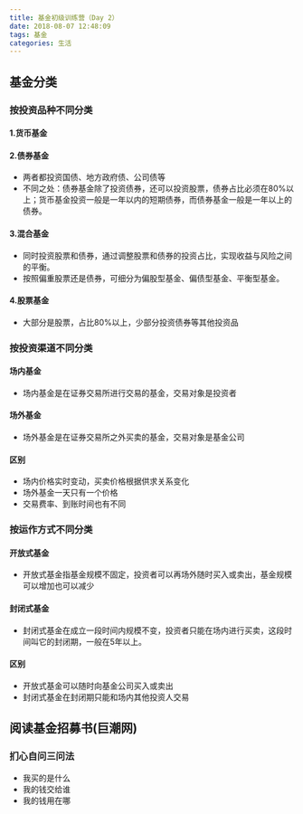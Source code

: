 ```yaml
---
title: 基金初级训练营（Day 2）
date: 2018-08-07 12:48:09
tags: 基金
categories: 生活
---
```

## 基金分类
### 按投资品种不同分类
#### 1.货币基金
#### 2.债券基金
<!-- more -->
- 两者都投资国债、地方政府债、公司债等
- 不同之处：债券基金除了投资债券，还可以投资股票，债券占比必须在80%以上；货币基金投资一般是一年以内的短期债券，而债券基金一般是一年以上的债券。
#### 3.混合基金
- 同时投资股票和债券，通过调整股票和债券的投资占比，实现收益与风险之间的平衡。
- 按照偏重股票还是债券，可细分为偏股型基金、偏债型基金、平衡型基金。


#### 4.股票基金
- 大部分是股票，占比80%以上，少部分投资债券等其他投资品

### 按投资渠道不同分类
#### 场内基金
- 场内基金是在证券交易所进行交易的基金，交易对象是投资者
#### 场外基金
- 场外基金是在证券交易所之外买卖的基金，交易对象是基金公司
#### 区别
- 场内价格实时变动，买卖价格根据供求关系变化
- 场外基金一天只有一个价格
- 交易费率、到账时间也有不同

### 按运作方式不同分类

#### 开放式基金
- 开放式基金指基金规模不固定，投资者可以再场外随时买入或卖出，基金规模可以增加也可以减少
#### 封闭式基金
- 封闭式基金在成立一段时间内规模不变，投资者只能在场内进行买卖，这段时间叫它的封闭期，一般在5年以上。
#### 区别
- 开放式基金可以随时向基金公司买入或卖出
- 封闭式基金在封闭期只能和场内其他投资人交易

## 阅读基金招募书(巨潮网)
### 扪心自问三问法
- 我买的是什么
- 我的钱交给谁
- 我的钱用在哪
